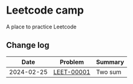 # Leetcode camp

A place to practice Leetcode

## Change log

| Date    | Problem    | Summary    |
|---------------- | --------------- | --------------- |
| 2024-02-25    | [LEET-00001](https://github.com/datavadoz/leetcode/blob/main/src/leet_00001.rs)    | Two sum    |
